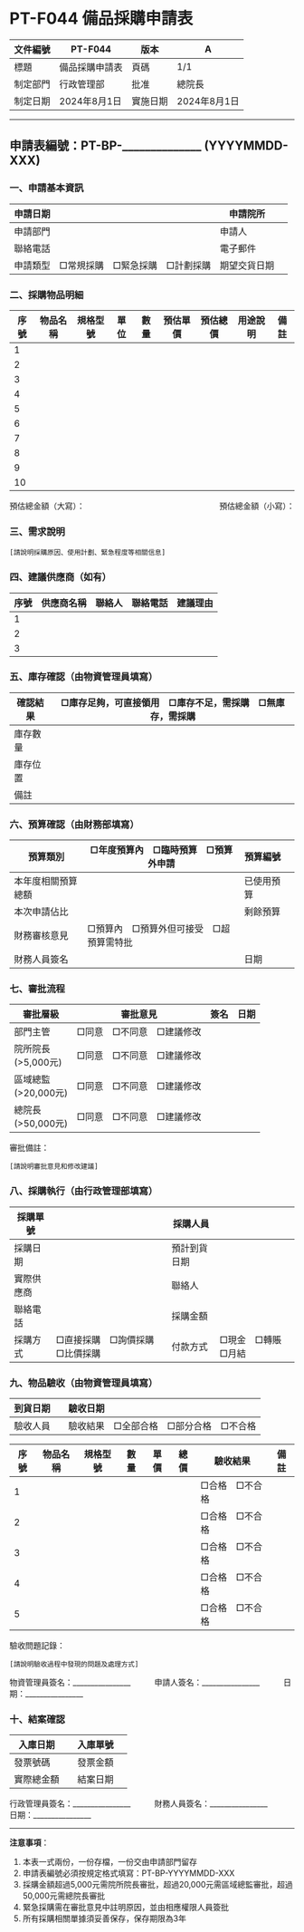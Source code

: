 # PT-F044 備品採購申請表

| 文件編號 | PT-F044 | 版本 | A |
|---------|---------|-----|---|
| 標題 | 備品採購申請表 | 頁碼 | 1/1 |
| 制定部門 | 行政管理部 | 批准 | 總院長 |
| 制定日期 | 2024年8月1日 | 實施日期 | 2024年8月1日 |

---

## 申請表編號：PT-BP-______________ (YYYYMMDD-XXX)

### 一、申請基本資訊

| 申請日期 | | 申請院所 | |
|--------|--|---------|--|
| 申請部門 | | 申請人 | |
| 聯絡電話 | | 電子郵件 | |
| 申請類型 | □常規採購　□緊急採購　□計劃採購 | 期望交貨日期 | |

### 二、採購物品明細

| 序號 | 物品名稱 | 規格型號 | 單位 | 數量 | 預估單價 | 預估總價 | 用途說明 | 備註 |
|-----|---------|---------|------|------|---------|---------|---------|------|
| 1 | | | | | | | | |
| 2 | | | | | | | | |
| 3 | | | | | | | | |
| 4 | | | | | | | | |
| 5 | | | | | | | | |
| 6 | | | | | | | | |
| 7 | | | | | | | | |
| 8 | | | | | | | | |
| 9 | | | | | | | | |
| 10 | | | | | | | | |

預估總金額（大寫）：　　　　　　　　　　　　　　　　　預估總金額（小寫）：

### 三、需求說明

```
[請說明採購原因、使用計劃、緊急程度等相關信息]

```

### 四、建議供應商（如有）

| 序號 | 供應商名稱 | 聯絡人 | 聯絡電話 | 建議理由 |
|-----|-----------|-------|---------|---------|
| 1 | | | | |
| 2 | | | | |
| 3 | | | | |

### 五、庫存確認（由物資管理員填寫）

| 確認結果 | □庫存足夠，可直接領用　□庫存不足，需採購　□無庫存，需採購 |
|---------|-------------------------------------------------------------|
| 庫存數量 | | 可用數量 | |
| 庫存位置 | | 物資管理員簽名 | |
| 備註 | |

### 六、預算確認（由財務部填寫）

| 預算類別 | □年度預算內　□臨時預算　□預算外申請 | 預算編號 | |
|---------|--------------------------------------|---------|--|
| 本年度相關預算總額 | | 已使用預算 | |
| 本次申請佔比 | | 剩餘預算 | |
| 財務審核意見 | □預算內　□預算外但可接受　□超預算需特批 |
| 財務人員簽名 | | 日期 | |

### 七、審批流程

| 審批層級 | 審批意見 | 簽名 | 日期 |
|---------|---------|------|------|
| 部門主管 | □同意　□不同意　□建議修改 |  |  |
| 院所院長<br>(>5,000元) | □同意　□不同意　□建議修改 |  |  |
| 區域總監<br>(>20,000元) | □同意　□不同意　□建議修改 |  |  |
| 總院長<br>(>50,000元) | □同意　□不同意　□建議修改 |  |  |

審批備註：
```
[請說明審批意見和修改建議]

```

### 八、採購執行（由行政管理部填寫）

| 採購單號 | | 採購人員 | |
|---------|--|---------|--|
| 採購日期 | | 預計到貨日期 | |
| 實際供應商 | | 聯絡人 | |
| 聯絡電話 | | 採購金額 | |
| 採購方式 | □直接採購　□詢價採購　□比價採購 | 付款方式 | □現金　□轉賬　□月結 |

### 九、物品驗收（由物資管理員填寫）

| 到貨日期 | | 驗收日期 | |
|---------|--|---------|--|
| 驗收人員 | | 驗收結果 | □全部合格　□部分合格　□不合格 |

| 序號 | 物品名稱 | 規格型號 | 數量 | 單價 | 總價 | 驗收結果 | 備註 |
|-----|---------|---------|------|------|------|---------|------|
| 1 | | | | | | □合格　□不合格 | |
| 2 | | | | | | □合格　□不合格 | |
| 3 | | | | | | □合格　□不合格 | |
| 4 | | | | | | □合格　□不合格 | |
| 5 | | | | | | □合格　□不合格 | |

驗收問題記錄：
```
[請說明驗收過程中發現的問題及處理方式]

```

物資管理員簽名：________________　　　申請人簽名：________________　　　日期：________________

### 十、結案確認

| 入庫日期 | | 入庫單號 | |
|---------|--|---------|--|
| 發票號碼 | | 發票金額 | |
| 實際總金額 | | 結案日期 | |

行政管理員簽名：________________　　　財務人員簽名：________________　　　日期：________________

---

**注意事項**：
1. 本表一式兩份，一份存檔，一份交由申請部門留存
2. 申請表編號必須按規定格式填寫：PT-BP-YYYYMMDD-XXX
3. 採購金額超過5,000元需院所院長審批，超過20,000元需區域總監審批，超過50,000元需總院長審批
4. 緊急採購需在審批意見中註明原因，並由相應權限人員簽批
5. 所有採購相關單據須妥善保存，保存期限為3年 